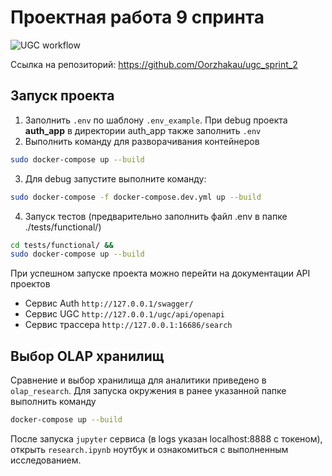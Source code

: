 # Проектная работа 9 спринта
![UGC workflow](
https://github.com/Oorzhakau/ugc_sprint_2/actions/workflows/ugc_workflow.yml/badge.svg?branch=main&event=push
)

Ссылка на репозиторий:
https://github.com/Oorzhakau/ugc_sprint_2

## Запуск проекта
1. Заполнить `.env` по шаблону `.env_example`. При debug проекта **auth_app**
в директории auth_app также заполнить `.env`
2. Выполнить команду для разворачивания контейнеров
```bash
sudo docker-compose up --build
```
3. Для debug запустите выполните команду:
```bash
sudo docker-compose -f docker-compose.dev.yml up --build
```
4. Запуск тестов (предварительно заполнить файл .env в папке ./tests/functional/)
```bash
cd tests/functional/ &&
sudo docker-compose up --build
```

При успешном запуске проекта можно перейти на документации API проектов
  * Сервис Auth `http://127.0.0.1/swagger/`
  * Сервис UGC `http://127.0.0.1/ugc/api/openapi`
  * Сервис трассера `http://127.0.0.1:16686/search`

## Выбор OLAP хранилищ
Сравнение и выбор хранилища для аналитики приведено в `olap_research`. Для запуска окружения в ранее указанной
папке выполнить команду
```bash
docker-compose up --build
```
После запуска `jupyter` сервиса (в logs указан localhost:8888 с токеном), открыть `research.ipynb` ноутбук
и ознакомиться с выполненным исследованием.